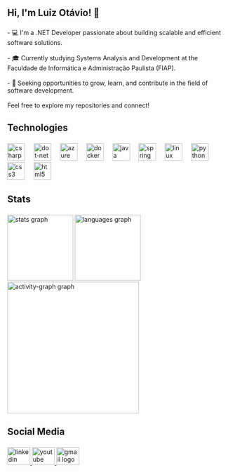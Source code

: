 <h2 align="left">Hi, I'm Luiz Otávio! 👋</h2>

###

<p align="left">- 💻 I'm a .NET Developer passionate about building scalable and efficient software solutions.<br><br>- 🎓 Currently studying 
Systems Analysis and Development at the Faculdade de Informática e Administração Paulista (FIAP).<br><br>- 🚀 Seeking opportunities to grow, learn, and contribute in the field of software development.<br><br>Feel free to explore my repositories and connect!</p>

###

<h2 align="left">Technologies</h2>

###

<div align="left">
  <img src="https://skillicons.dev/icons?i=cs" height="40" alt="csharp logo"  />
  <img width="12" />
  <img src="https://skillicons.dev/icons?i=dotnet" height="40" alt="dot-net logo"  />
  <img width="12" />
  <img src="https://skillicons.dev/icons?i=azure" height="40" alt="azure logo"  />
  <img width="12" />
  <img src="https://skillicons.dev/icons?i=docker" height="40" alt="docker logo"  />
  <img width="12" />
  <img src="https://skillicons.dev/icons?i=java" height="40" alt="java logo"  />
  <img width="12" />
  <img src="https://skillicons.dev/icons?i=spring" height="40" alt="spring logo"  />
  <img width="12" />
  <img src="https://skillicons.dev/icons?i=linux" height="40" alt="linux logo"  />
  <img width="12" />
  <img src="https://skillicons.dev/icons?i=py" height="40" alt="python logo"  />
  <img width="12" />
  <img src="https://skillicons.dev/icons?i=css" height="40" alt="css3 logo"  />
  <img width="12" />
  <img src="https://cdn.jsdelivr.net/gh/devicons/devicon/icons/html5/html5-original.svg" height="40" alt="html5 logo"  />
</div>

###

<h2 align="left">Stats</h2>

###

<div align="left">
  <img src="https://github-readme-stats.vercel.app/api?username=Luiz1614&hide_title=false&hide_rank=false&show_icons=true&include_all_commits=true&count_private=true&disable_animations=false&theme=ocean_dark&locale=en&hide_border=false&order=1" height="150" alt="stats graph"  />
  <img src="https://github-readme-stats.vercel.app/api/top-langs?username=Luiz1614&locale=en&hide_title=false&layout=compact&card_width=320&langs_count=5&theme=ocean_dark&hide=Jupyter%20Notebook&hide_border=false&order=2" height="150" alt="languages graph"  />
  <img src="https://github-readme-activity-graph.vercel.app/graph?username=Luiz1614&radius=16&theme=nightowl&area=true&order=5" height="300" alt="activity-graph graph"  />
</div>


###

<h2 align="left">Social Media</h2>

###

<div align="left">
  <a href="https://www.linkedin.com/in/luizotavioleitaosilva/" target="_blank">
    <img src="https://raw.githubusercontent.com/maurodesouza/profile-readme-generator/master/src/assets/icons/social/linkedin/default.svg" width="52" height="40" alt="linkedin logo"  />
  </a>
  <a href="https://www.youtube.com/@lzn1614" target="_blank">
    <img src="https://raw.githubusercontent.com/maurodesouza/profile-readme-generator/master/src/assets/icons/social/youtube/default.svg" width="52" height="40" alt="youtube logo"  />
  </a>
  <a href="luizotaviosilva492@gmail.com" target="_blank">
    <img src="https://raw.githubusercontent.com/maurodesouza/profile-readme-generator/master/src/assets/icons/social/gmail/default.svg" width="52" height="40" alt="gmail logo"  />
  </a>
</div>

###
